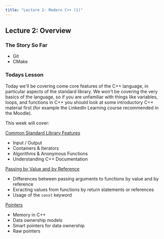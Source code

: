 ```yaml
---
title: "Lecture 2: Modern C++ (1)"
---
```


## Lecture 2: Overview 

### The Story So Far

* Git
* CMake

### Todays Lesson

Today we'll be covering come core features of the C++ language, in particular aspects of the standard library. We won't be covering the very basics of the language, so if you are unfamiliar with things like variables, loops, and functions in C++ you should look at some introductory C++ material first (for example the LinkedIn Learning course recommended in the Moodle). 

This week will cover:

[Common Standard Library Features](./sec01StandardLibrary.md)

- Input / Output
- Containers & Iterators 
- Algorithms & Anonymous Functions
- Understanding C++ Documentation

[Passing by Value and by Reference](./sec02PassByValueOrReference.md)

- Differences between passing arguments to functions by value and by reference
- Exracting values from functions by return statements or references
- Usage of the `const` keyword

[Pointers](./sec03Pointers.md)

- Memory in C++ 
- Data ownership models 
- Smart pointers for data ownership
- Raw pointers
